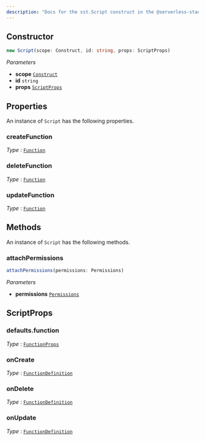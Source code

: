 ```yaml
---
description: "Docs for the sst.Script construct in the @serverless-stack/resources package"
---
```



## Constructor
```ts
new Script(scope: Construct, id: string, props: ScriptProps)
```
_Parameters_
- __scope__ [`Construct`](https://docs.aws.amazon.com/cdk/api/v2/docs/constructs.Construct.html)
- __id__ `string`
- __props__ [`ScriptProps`](#scriptprops)
## Properties
An instance of `Script` has the following properties.
### createFunction

_Type_ : [`Function`](Function)

### deleteFunction

_Type_ : [`Function`](Function)

### updateFunction

_Type_ : [`Function`](Function)

## Methods
An instance of `Script` has the following methods.
### attachPermissions

```ts
attachPermissions(permissions: Permissions)
```
_Parameters_
- __permissions__ [`Permissions`](Permissions)
## ScriptProps

### defaults.function

_Type_ : [`FunctionProps`](FunctionProps)


### onCreate

_Type_ : [`FunctionDefinition`](FunctionDefinition)

### onDelete

_Type_ : [`FunctionDefinition`](FunctionDefinition)

### onUpdate

_Type_ : [`FunctionDefinition`](FunctionDefinition)



